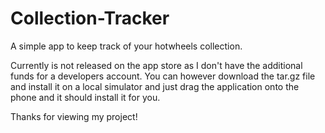 # Collection-Tracker
A simple app to keep track of your hotwheels collection.

Currently is not released on the app store as I don't have the additional funds for a developers account. You can however download the tar.gz file and install it on a local simulator and just drag the application onto the phone and it should install it for you. 

Thanks for viewing my project!
